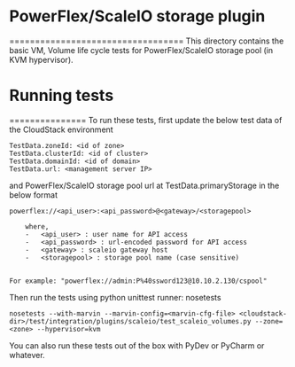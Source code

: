 # PowerFlex/ScaleIO storage plugin
==================================
This directory contains the basic VM, Volume life cycle tests for PowerFlex/ScaleIO storage pool (in KVM hypervisor).

# Running tests
===============
To run these tests, first update the below test data of the CloudStack environment

````
TestData.zoneId: <id of zone>
TestData.clusterId: <id of cluster>
TestData.domainId: <id of domain>
TestData.url: <management server IP>
````
            
and PowerFlex/ScaleIO storage pool url at TestData.primaryStorage in the below format

````
powerflex://<api_user>:<api_password>@<gateway>/<storagepool>

    where,
    -	<api_user> : user name for API access
    -	<api_password> : url-encoded password for API access
    -	<gateway> : scaleio gateway host
    -	<storagepool> : storage pool name (case sensitive)


For example: "powerflex://admin:P%40ssword123@10.10.2.130/cspool"
````

Then run the tests using python unittest runner: nosetests

````
nosetests --with-marvin --marvin-config=<marvin-cfg-file> <cloudstack-dir>/test/integration/plugins/scaleio/test_scaleio_volumes.py --zone=<zone> --hypervisor=kvm
````

You can also run these tests out of the box with PyDev or PyCharm or whatever.
